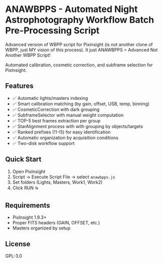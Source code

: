 # ANAWBPPS - Automated Night Astrophotography Workflow Batch Pre-Processing Script
Advanced version of WBPP script for Pixinsight (is not another clone of WBPP, just MY vision of this process).
It just ANAWBPPS = Advanced Not Another WBPP Script!

Automated calibration, cosmetic correction, and subframe selection for PixInsight.

## Features
- ✅ Automatic lights/masters indexing
- ✅ Smart calibration matching (by gain, offset, USB, temp, binning)
- ✅ CosmeticCorrection with dark grouping
- ✅ SubframeSelector with manual weight computation
- ✅ TOP-5 best frames extraction per group
- ✅ StarAlignment process with with grouping by objects/targets
- ✅ Ranked prefixes (!1-!5) for easy identification
- ✅ Automatic organization by acquisition conditions
- ✅ Two-disk workflow support


## Quick Start
1. Open PixInsight
2. Script → Execute Script File → select `anawbpps.js`
3. Set folders (Lights, Masters, Work1, Work2)
4. Click RUN ☕

## Requirements
- PixInsight 1.9.3+
- Proper FITS headers (GAIN, OFFSET, etc.)
- Masters organized by setup

## License
GPL-3.0
